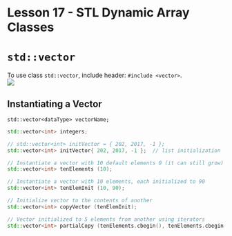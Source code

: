 # Lesson 17 - STL Dynamic Array Classes

# `std::vector`
To use class `std::vector`, include header: `#include <vector>`.  
![](https://github.com/Huixxi/Fast-C-plus-plus/blob/master/images/vector.png)

## Instantiating a Vector
`std::vector<dataType> vectorName;`  
```c++
std::vector<int> integers;

// std::vector<int> initVector = { 202, 2017, -1 };
std::vector<int> initVector{ 202, 2017, -1 };  // list initialization

// Instantiate a vector with 10 default elements 0 (it can still grow)
std::vector<int> tenElements (10);

// Instantiate a vector with 10 elements, each initialized to 90
std::vector<int> tenElemInit (10, 90);

// Initialize vector to the contents of another
std::vector<int> copyVector (tenElemInit);

// Vector initialized to 5 elements from another using iterators
std::vector<int> partialCopy (tenElements.cbegin(), tenElements.cbegin() + 5);
```

